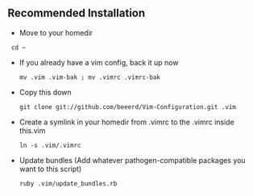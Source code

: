 Recommended Installation
------------------------

*  Move to your homedir

  ` cd ~`

* If you already have a vim config, back it up now
  
  `mv .vim .vim-bak ; mv .vimrc .vimrc-bak`

* Copy this down
  
  `git clone git://github.com/beeerd/Vim-Configuration.git .vim`

* Create a symlink in your homedir from .vimrc to the .vimrc inside this.vim
  
  `ln -s .vim/.vimrc`

* Update bundles (Add whatever pathogen-compatible packages you want to this script)

  `ruby .vim/update_bundles.rb`
